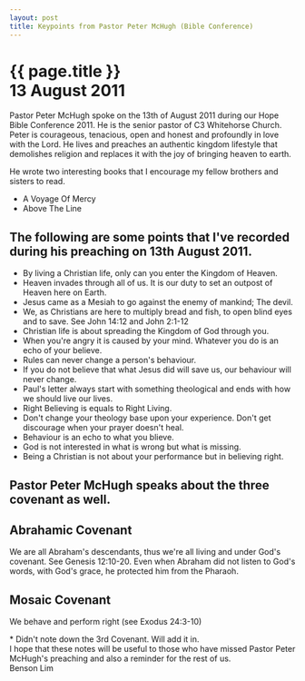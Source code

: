 ```yaml
---
layout: post
title: Keypoints from Pastor Peter McHugh (Bible Conference)
---
```

<div class="main">
<div class="bluebox">
  <h1>
    {{ page.title }}
    <br/>
    13 August 2011
  </h1>
  <p>
    Pastor Peter McHugh spoke on the 13th of August 2011 during our Hope Bible Conference 2011. 
    He is the senior pastor of C3 Whitehorse Church. 
    Peter is courageous, tenacious, open and honest and profoundly in love with the Lord.  
    He lives and preaches an authentic kingdom lifestyle that demolishes religion and replaces it with the joy of bringing heaven to earth.
  </p>
  
  <p>
    He wrote two interesting books that I encourage my fellow brothers and sisters to read.
    <ul>
      <li>A Voyage Of Mercy</li>
      <li>Above The Line</li>
    </ul>
  </p>

</div>

<div class="bluebox">
  <h2>
    The following are some points that I've recorded during his preaching on 13th August 2011.
  </h2>
  <ul>
    <li>By living a Christian life, only can you enter the Kingdom of Heaven.</li>
    <li>Heaven invades through all of us. It is our duty to set an outpost of Heaven here on Earth.</li>
    <li>Jesus came as a Mesiah to go against the enemy of mankind; The devil.</li>
    <li>We, as Christians are here to multiply bread and fish, to open blind eyes and to save. See John 14:12 and John 2:1-12</li>
    <li>Christian life is about spreading the Kingdom of God through you.</li>
    <li>When you're angry it is caused by your mind. Whatever you do is an echo of your believe.</li>
    <li>Rules can never change a person's behaviour.</li>
    <li>If you do not believe that what Jesus did will save us, our behaviour will never change.</li>
    <li>Paul's letter always start with something theological and ends with how we should live our lives.</li>
    <li>Right Believing is equals to Right Living.</li>
    <li>Don't change your theology base upon your experience. Don't get discourage when your prayer doesn't heal.</li>
    <li>Behaviour is an echo to what you blieve.</li>
    <li>God is not interested in what is wrong but what is missing.</li>
    <li>Being a Christian is not about your performance but in believing right.</li>
  </ul>
  <h2>
    Pastor Peter McHugh speaks about the three covenant as well.
  </h2>
  <h2>Abrahamic Covenant</h2>
  <p>
    We are all Abraham's descendants, thus we're all living and under God's covenant. See Genesis 12:10-20.
    Even when Abraham did not listen to God's words, with God's grace, he protected him from the Pharaoh.
  </p>
  <h2>Mosaic Covenant</h2>
  <p>
    We behave and perform right (see Exodus 24:3-10)
  </p>
  * Didn't note down the 3rd Covenant. Will add it in.
</div>

<div class="testimonial">
  I hope that these notes will be useful to those who have missed Pastor Peter McHugh's preaching and also a reminder for the rest of us.
  <div class="footer">Benson Lim</div>
</div>
<p>&nbsp;</p>
<p>&nbsp;</p>